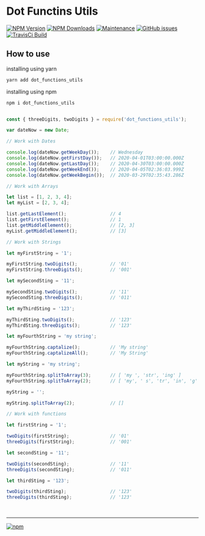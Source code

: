 # Dot Functins Utils

[![NPM Version][npm-image]][npm-url]
[![NPM Downloads][downloads-image]][downloads-url]
[![Maintenance][maintenance-img]][maintenance-url]
[![GitHub issues][issues-open-image]][issues-open-url]
[![TravisCi Build][travis-report-image]][travis-report-url]


## How to use

installing using yarn

``` sh
yarn add dot_functions_utils
```

installing using npm

``` sh
npm i dot_functions_utils
```

``` javascript

const { threeDigits, twoDigits } = require('dot_functions_utils');

var dateNow = new Date;

// Work with Dates

console.log(dateNow.getWeekDay());    // Wednesday
console.log(dateNow.getFirstDay());   // 2020-04-01T03:00:00.000Z
console.log(dateNow.getLastDay());    // 2020-04-30T03:00:00.000Z
console.log(dateNow.getWeekEnd());    // 2020-04-05T02:36:03.999Z
console.log(dateNow.getWeekBegin());  // 2020-03-29T02:35:43.286Z

// Work with Arrays

let list = [1, 2, 3, 4];
let myList = [2, 3, 4];

list.getLastElement();                // 4
list.getFirstElement();               // 1
list.getMiddleElement();              // [2, 3]
myList.getMiddleElement();            // [3]

// Work with Strings

let myFirstString = '1';

myFirstString.twoDigits();            // '01'
myFirstString.threeDigits();          // '001'

let mySecondSting = '11';

mySecondSting.twoDigits();            // '11'
mySecondSting.threeDigits();          // '011'

let myThirdSting = '123';

myThirdSting.twoDigits();             // '123'
myThirdSting.threeDigits();           // '123'

let myFourthString = 'my string';

myFourthString.captalize();           // 'My string'
myFourthString.captalizeAll();        // 'My String'

let myString = 'my string';

myFourthString.splitToArray(3);       // [ 'my ', 'str', 'ing' ]
myFourthString.splitToArray(2);       // [ 'my', ' s', 'tr', 'in', 'g' ]

myString = '';

myString.splitToArray(2);             // []

// Work with functions

let firstString = '1';

twoDigits(firstString);               // '01'
threeDigits(firstString);             // '001'

let secondSting = '11';

twoDigits(secondSting);               // '11'
threeDigits(secondSting);             // '011'

let thirdSting = '123';

twoDigits(thirdSting);                // '123'
threeDigits(thirdSting);              // '123'
```

<br>
<hr>

[![npm](https://img.shields.io/npm/l/express.svg)](https://github.com/AndreOneti/dot_functins_utils/blob/master/LICENSE)

[travis-report-image]: https://travis-ci.org/AndreOneti/dot_functins_utils.svg?branch=master
[travis-report-url]: https://travis-ci.org/github/AndreOneti/dot_functins_utils
[downloads-image]: https://img.shields.io/npm/dm/dot_functions_utils.svg
[downloads-url]: https://npmjs.org/package/dot_functions_utils
[npm-image]: https://img.shields.io/npm/v/dot_functions_utils.svg
[npm-url]: https://npmjs.org/package/dot_functions_utils
[maintenance-img]: https://img.shields.io/badge/Maintained%3F-yes-green.svg
[maintenance-url]: https://github.com/AndreOneti/dot_functins_utils
[issues-open-image]: https://img.shields.io/github/issues/AndreOneti/dot_functins_utils.svg
[issues-open-url]: https://github.com/AndreOneti/dot_functins_utils/issues?q=is%3Aopen+is%3Aissue
